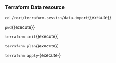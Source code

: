 ### Terraform Data resource ####

`cd /root/terraform-session/data-import`{{execute}}

`pwd`{{execute}}

`terraform init`{{execute}}

`terraform plan`{{execute}}

`terraform apply`{{execute}}